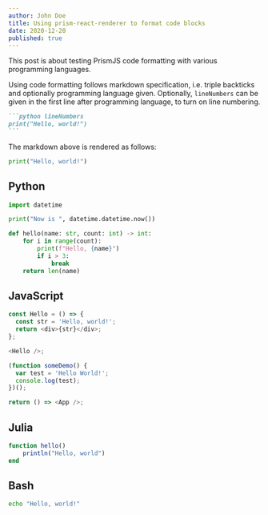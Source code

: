```yaml
---
author: John Doe
title: Using prism-react-renderer to format code blocks
date: 2020-12-20
published: true
---
```


This post is about testing PrismJS code formatting with various programming
languages.

Using code formatting follows markdown specification, i.e. triple backticks and
optionally programming language given. Optionally, `lineNumbers` can be given in
the first line after programming language, to turn on line numbering.

````markdown
```python lineNumbers
print("Hello, world!")
```
````

The markdown above is rendered as follows:

```python lineNumbers
print("Hello, world!")
```

## Python

```python lineNumbers
import datetime

print("Now is ", datetime.datetime.now())

def hello(name: str, count: int) -> int:
    for i in range(count):
        print(f"Hello, {name}")
        if i > 3:
            break
    return len(name)
```

## JavaScript

```js
const Hello = () => {
  const str = 'Hello, world!';
  return <div>{str}</div>;
};

<Hello />;

(function someDemo() {
  var test = 'Hello World!';
  console.log(test);
})();

return () => <App />;
```

## Julia

```julia
function hello()
    println("Hello, world")
end
```

## Bash

```bash
echo "Hello, world!"
```
